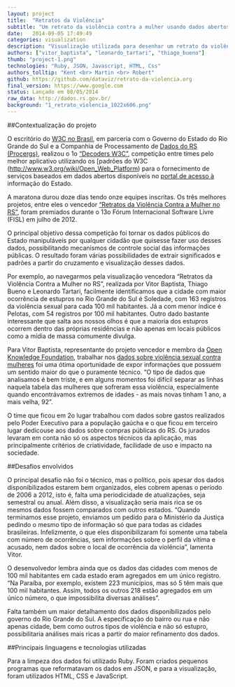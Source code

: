 ```yaml
---
layout: project
title:  "Retratos da Violência"
subtitle: "Um retrato da violência contra a mulher usando dados abertos"
date:   2014-09-05 17:49:49
categories: visualization
description: "Visualização utilizada para desenhar um retrato da violência contra a mulher no Rio Grande do Sul utilizando Dados Abertos do Governo. [Repositório aqui.](https://github.com/dataviz/retrato-da-violencia.org)"
authors: ["vitor_baptista", "leonardo_tartari", "thiago_bueno"]
thumb: "project-1.png"
technologies: "Ruby, JSON, Javascript, HTML, Css"
authors_tolltip: "Kent <br> Martin <br> Robert"
github: https://github.com/dataviz/retrato-da-violencia.org
final_version: https://www.google.com
status: Lançado em 08/05/2014
raw_data: http://dados.rs.gov.br/
background: "1_retrato_violencia_1022x606.png"
---
```


##Contextualização do projeto

O escritório do [W3C no Brasil](http://www.w3c.br/Noticias/PremiacaoDecodersW3cRs), em parceria com o Governo do Estado do Rio Grande do
Sul e a Companhia de Processamento de [Dados do RS (Procergs)](http://www.procergs.rs.gov.br/), realizou o 1o [“Decoders W3C”](http://www.decoders.w3c.br/), competição entre times pelo melhor aplicativo utilizando os [padrões do W3C (http://www.w3.org/wiki/Open_Web_Platform) para o
fornecimento de serviços baseados em dados abertos disponíveis no [portal de acesso à](http://www.centraldocidadao.rs.gov.br)
informação do Estado.

A maratona durou doze dias tendo onze equipes inscritas. Os três melhores projetos, entre
eles o vencedor [“Retratos da Violência Contra a Mulher no RS”](http://retratodaviolencia.org/), foram premiados durante o 13o Fórum Internacional Software Livre (FISL) em julho de 2012.

O principal objetivo dessa competição foi tornar os dados públicos do Estado manipuláveis
por qualquer cidadão que quisesse fazer uso desses dados, possibilitando mecanismos de
controle social das informações públicas. O resultado foram várias possibilidades de
extrair significados e padrões a partir do cruzamento e visualização desses dados.

Por exemplo, ao navegarmos pela visualização vencedora “Retratos da Violência Contra a Mulher no RS”, realizada por Vitor Baptista, Thiago Bueno e Leonardo Tartari, facilmente identificamos que a cidade com maior ocorrência de estupros no Rio Grande do Sul é Soledade, com 163 registros da violência sexual para cada 100 mil habitantes. Já a com menor índice é Pelotas, com 54 registros por 100 mil habitantes. Outro dado bastante interessante que salta aos nossos olhos é que a maioria dos estupros ocorrem dentro das próprias residências e não apenas em locais públicos como a mídia de massa comumente divulga.

Para Vitor Baptista, representante do projeto vencedor e membro da [Open Knowledge Foundation](http://br.okfn.org/), trabalhar nos [dados sobre violência sexual contra mulheres](http://dados.rs.gov.br/dataset/violencia-contra-mulher-estupros) foi uma ótima oportunidade de expor informações que possuem um sentido maior do que o puramente técnico. “O tipo de dados que analisamos é bem triste, e em alguns momentos foi difícil separar as linhas naquela tabela das mulheres que sofreram essa violência, especialmente quando encontrávamos extremos de idades - as mais novas tinham 1 ano, a mais velha, 92”.

O time que ficou em 2o lugar trabalhou com dados sobre gastos realizados pelo Poder
Executivo para a população gaúcha e o que ficou em terceiro lugar dedicou­se aos dados
sobre compras públicas do RS. Os jurados levaram em conta não só os aspectos técnicos da
aplicação, mas principalmente critérios de criatividade, facilidade de uso e impacto na
sociedade.

##Desafios envolvidos

O principal desafio não foi o técnico, mas o político, pois apesar dos dados disponibilizados estarem bem organizados, eles cobrem apenas o período de 2006 a 2012, isto é, falta uma periodicidade de atualizações, seja semestral ou anual. Além disso, a visualização seria mais rica se os mesmos dados fossem comparados com outros estados. “Quando terminamos esse projeto, enviamos um pedido para o Ministério da Justiça pedindo o mesmo tipo de informação só que para todas as cidades brasileiras. Infelizmente, o que eles disponibilizaram foi somente uma tabela com número de ocorrências, sem informações sobre o perfil da vítima e acusado, nem dados sobre o local de ocorrência da violência”, lamenta Vitor.

O desenvolvedor lembra ainda que os dados das cidades com menos de 100 mil habitantes em cada estado eram agregados em um único registro. “Na Paraíba, por exemplo, existem 223 municípios, mas só 5 têm mais que 100 mil habitantes. Assim, todos os outros 218 estão agregados em um único número, o que impossibilita diversas análises”.

Falta também um maior detalhamento dos dados disponibilizados pelo governo do Rio Grande do Sul. A especificação do bairro ou rua e não apenas cidade, bem como outros tipos de violência e não só estupro, possibilitaria análises mais ricas a partir do maior refinamento dos dados.

##Principais linguagens e tecnologias utilizadas

Para a limpeza dos dados foi utilizado Ruby. Foram criados pequenos programas que reformatavam os dados em JSON, e para a visualização, foram utilizados HTML, CSS e JavaScript.




